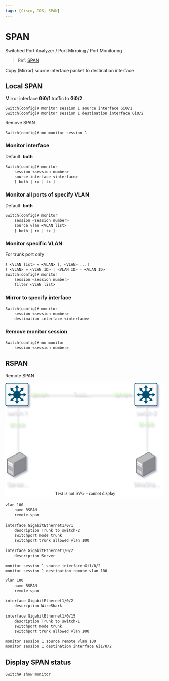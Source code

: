 ```yaml
---
tags: [Cisco, IOS, SPAN]
---
```


# SPAN

Switched Port Analyzer / Port Mirroing / Port Monitoring

> Ref: [SPAN](span.pdf)

Copy (Mirror) source interface packet to destination interface

## Local SPAN

Mirror interface **Gi0/1** traffic to **Gi0/2**

```cisco
Switch(config)# monitor session 1 source interface Gi0/1
Switch(config)# monitor session 1 destination interface Gi0/2
```

Remove SPAN

```cisco
Switch(config)# no monitor session 1
```

### Monitor interface

Default: **both**

```
Switch(config)# monitor
    session <session number> 
    source interface <interface> 
    [ both | rx | tx ]
```

### Monitor all ports of specify VLAN

Default: **both**

```
Switch(config)# monitor
    session <session number> 
    source vlan <VLAN list> 
    [ both | rx | tx ]
```

### Monitor specific VLAN

For trunk port only

```
! <VLAN list> = <VLAN> [, <VLAN> ...]
! <VLAN> = <VLAN ID> | <VLAN ID> - <VLAN ID>
Switch(config)# monitor
    session <session number>
    filter <VLAN list>
```

### Mirror to specify interface

```
Switch(config)# monitor
    session <session number> 
    destination interface <interface>
```

### Remove monitor session

```
Switch(config)# no monitor
    session <session number>
```

## RSPAN

Remote SPAN

![RSPAN](img/RSPAN.svg)

```cisco title="switch-1"
vlan 100
    name RSPAN
    remote-span

interface GigabitEthernet1/0/1
    description Trunk to switch-2
    switchport mode trunk
    switchport trunk allowed vlan 100

interface GigabitEthernet1/0/2
    description Server

monitor session 1 source interface Gi1/0/2
monitor session 1 destination remote vlan 100
```

```cisco title="switch-2"
vlan 100
    name RSPAN
    remote-span

interface GigabitEthernet1/0/2
    description WireShark

interface GigabitEthernet1/0/15
    description Trunk to switch-1
    switchport mode trunk
    switchport trunk allowed vlan 100

monitor session 1 source remote vlan 100
monitor session 1 destination interface Gi1/0/2
```

## Display SPAN status

```cisco
Switch# show monitor
```
